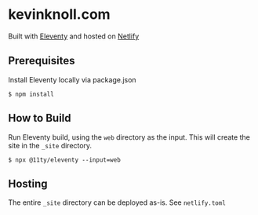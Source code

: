 # kevinknoll.com

Built with [Eleventy](https://www.11ty.io/) and hosted on [Netlify](https://www.netlify.com)

## Prerequisites
Install Eleventy locally via package.json

```
$ npm install
```

## How to Build
Run Eleventy build, using the `web` directory as the input. This will create the site in the `_site` directory.

```
$ npx @11ty/eleventy --input=web
```

## Hosting
The entire `_site` directory can be deployed as-is. See `netlify.toml`
